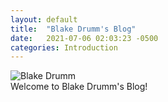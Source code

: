 ```yaml
---
layout: default
title:  "Blake Drumm's Blog"
date:   2021-07-06 02:03:23 -0500
categories: Introduction
---
```

![Blake Drumm](https://avatars.githubusercontent.com/u/63755224?v=4) \
Welcome to Blake Drumm's Blog!
